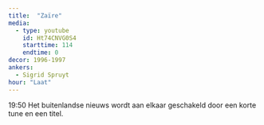 ```yaml
---
title:  "Zaïre"
media:
  - type: youtube
    id: Ht74CNVG0S4
    starttime: 114
    endtime: 0
decor: 1996-1997
ankers:
  - Sigrid Spruyt
hour: "Laat"
---
```


<span class="moment-inline" data-sec="1190">19:50</span> Het buitenlandse nieuws wordt aan elkaar geschakeld door een korte tune en een titel. 
